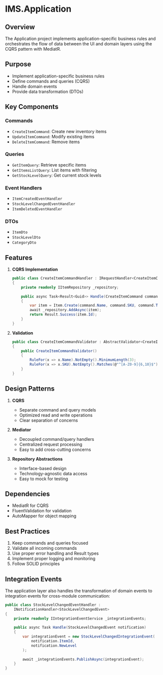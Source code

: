 # IMS.Application

## Overview
The Application project implements application-specific business rules and orchestrates the flow of data between the UI and domain layers using the CQRS pattern with MediatR.

## Purpose
- Implement application-specific business rules
- Define commands and queries (CQRS)
- Handle domain events
- Provide data transformation (DTOs)

## Key Components

### Commands
- `CreateItemCommand`: Create new inventory items
- `UpdateItemCommand`: Modify existing items
- `DeleteItemCommand`: Remove items

### Queries
- `GetItemQuery`: Retrieve specific items
- `GetItemsListQuery`: List items with filtering
- `GetStockLevelQuery`: Get current stock levels

### Event Handlers
- `ItemCreatedEventHandler`
- `StockLevelChangedEventHandler`
- `ItemDeletedEventHandler`

### DTOs
- `ItemDto`
- `StockLevelDto`
- `CategoryDto`

## Features

1. **CQRS Implementation**
   ```csharp
   public class CreateItemCommandHandler : IRequestHandler<CreateItemCommand, Result<Guid>>
   {
       private readonly IItemRepository _repository;
       
       public async Task<Result<Guid>> Handle(CreateItemCommand command)
       {
           var item = Item.Create(command.Name, command.SKU, command.Type);
           await _repository.AddAsync(item);
           return Result.Success(item.Id);
       }
   }
   ```

2. **Validation**
   ```csharp
   public class CreateItemCommandValidator : AbstractValidator<CreateItemCommand>
   {
       public CreateItemCommandValidator()
       {
           RuleFor(x => x.Name).NotEmpty().MinimumLength(3);
           RuleFor(x => x.SKU).NotEmpty().Matches(@"^[A-Z0-9]{6,10}$");
       }
   }
   ```

## Design Patterns

1. **CQRS**
   - Separate command and query models
   - Optimized read and write operations
   - Clear separation of concerns

2. **Mediator**
   - Decoupled command/query handlers
   - Centralized request processing
   - Easy to add cross-cutting concerns

3. **Repository Abstractions**
   - Interface-based design
   - Technology-agnostic data access
   - Easy to mock for testing

## Dependencies
- MediatR for CQRS
- FluentValidation for validation
- AutoMapper for object mapping

## Best Practices
1. Keep commands and queries focused
2. Validate all incoming commands
3. Use proper error handling and Result types
4. Implement proper logging and monitoring
5. Follow SOLID principles

## Integration Events
The application layer also handles the transformation of domain events to integration events for cross-module communication:

```csharp
public class StockLevelChangedEventHandler : 
    INotificationHandler<StockLevelChangedEvent>
{
    private readonly IIntegrationEventService _integrationEvents;
    
    public async Task Handle(StockLevelChangedEvent notification)
    {
        var integrationEvent = new StockLevelChangedIntegrationEvent(
            notification.ItemId,
            notification.NewLevel
        );
        
        await _integrationEvents.PublishAsync(integrationEvent);
    }
}
```
